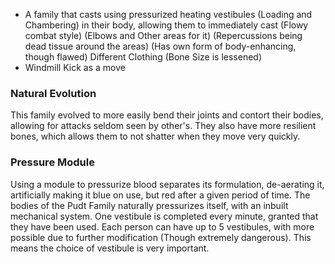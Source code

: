 - A family that casts using pressurized heating vestibules (Loading and Chambering) in their body, allowing them to immediately cast (Flowy combat style) (Elbows and Other areas for it) (Repercussions being dead tissue around the areas) (Has own form of body-enhancing, though flawed) Different Clothing (Bone Size is lessened)
- Windmill Kick as a move

### Natural Evolution
This family evolved to more easily bend their joints and contort their bodies, allowing for attacks seldom seen by other's. They also have more resilient bones, which allows them to not shatter when they move very quickly.

### Pressure Module
Using a module to pressurize blood separates its formulation, de-aerating it, artificially making it blue on use, but red after a given period of time. The bodies of the Pudt Family naturally pressurizes itself, with an inbuilt mechanical system. One vestibule is completed every minute, granted that they have been used. Each person can have up to 5 vestibules, with more possible due to further modification (Though extremely dangerous). This means the choice of vestibule is very important.
